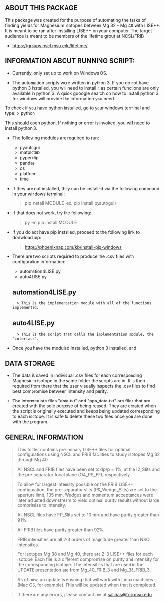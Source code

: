 ABOUT THIS PACKAGE 
------------------

This package was created for the purpose of automating the tasks of finding yields for 
Magnesium isotopes between Mg 32 - Mg 40 with LISE++. It is meant to be ran after installing LISE++ 
on your computer. The target audience is meant to be members of the lifetime grout at 
NCSL/FRIB
 * https://groups.nscl.msu.edu/lifetime/


INFORMATION ABOUT RUNNING SCRIPT:
----------------------------------

* Currently, only set up to work on Windows OS.

* The automation scripts were written in python 3. If you do not have python 3 installed, you will need to install it as
certain functions are only available in python 3. A quick gooogle search on how to install python 3 for windows will provide 
the information you need.

To check if you have python installed, go to your windows terminal and type:
 	> python 
 
This should open python. If nothing or error is invoked, you will need to install python 3. 

* The following modules are required to run:

	- pyautogui 
	- matplotlib 
	- pyperclip
	- pandas
	- os 
	- platform 
	- time 

* If they are not installed, they can be installed via the following command in 
 your windows terminal:
 	> pip install MODULE (ex. pip install pyautogui)
* If that does not work, try the following:
	> py -m pip install MODULE 
* If you do not have pip installed, proceed to the following link to donwload pip:
	> https://phoenixnap.com/kb/install-pip-windows

* There are two scripts required to produce the .csv files with configuration information: 
	- automation4LISE.py 
	- auto4LISE.py 
	
	automation4LISE.py
	------------------
		> This is the implementation module with all of the functions implemented. 
	auto4LISE.py 
	------------
		> This is the script that calls the implementation module; the "interface".
		
* Once you have the moduled installed, python 3 installed, and 

DATA STORAGE 
------------

* The data is saved in individual .csv files for each corresponding Magnesium isotope in the same folder the scripts are in.
 It is then required from there that the user visually inspects the .csv files to find best compromise between intensity and purity.

* The intermediate files "data.txt" and "pps_data.txt" are files that are created with the sole purpose of being reused. They are 
created when the script is originally executed and keeps being updated corresponding to each isotope. It is safe to delete these 
two files once you are done with the program. 

GENERAL INFORMATION
-------------------

> This folder contains preliminary LISE++ files for optimal configurations using NSCL and FRIB facilities
to study isotopes Mg 32 through Mg 40. 

> All NSCL and FRIB files have been set to dp/p = 1%; at the I2_Slits and the pre-separator focal
plane (O4_PS_FP), respectively.

> To allow for largest intenisty possible on the FRIB LISE++ configuration, the pre-separator 
slits (PS_Wedge_Slits) are set to the aperture limit, 135 mm. Wedges and momentum acceptances were 
later adjusted downstream to yield optimal purity results without large comprimise to intensity.

> All NSCL files have FP_Slits set to 10 mm and have purity greater than 91%.

> All FRIB files have purity greater than 92%. 

> FRIB intensities are all 2-3 orders of magnitude greater than NSCL intensities.  

> For isotopes Mg 38 and Mg 40, there are 2-3 LISE++ files for each isotope. Each file is a 
different compromise on purity and intensity for the corresponding isotope. The intensities 
that are used in the UPDATE presentation are from Mg_40_FRIB_3 and Mg_38_FRIB_3. 

> As of now, an update is ensuing that will work with Linux machines (Mac OS, for example). This will be updated when that is completed. 

> If there are any errors, please contact me at salinas@frib.msu.edu
 

